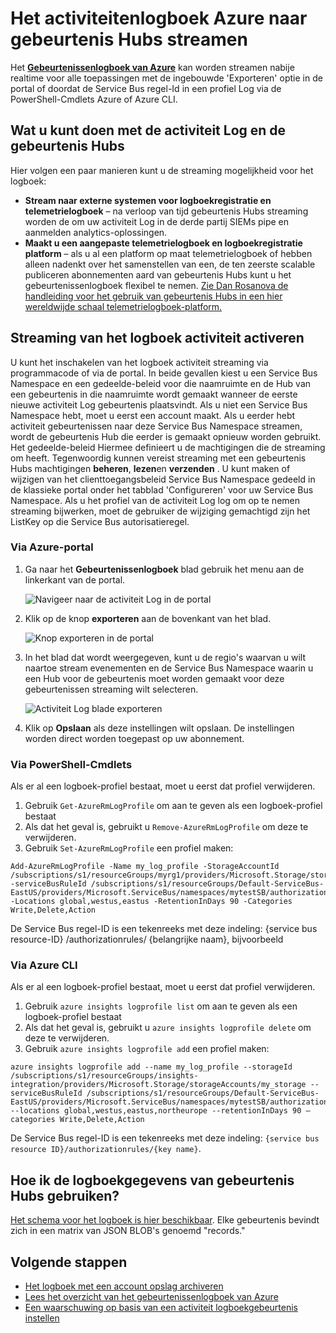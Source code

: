 <properties
    pageTitle="Het activiteitenlogboek Azure naar gebeurtenis Hubs streamen | Microsoft Azure"
    description="Leer hoe u het gebeurtenissenlogboek van Azure op gebeurtenis Hubs streamen."
    authors="johnkemnetz"
    manager="rboucher"
    editor=""
    services="monitoring-and-diagnostics"
    documentationCenter="monitoring-and-diagnostics"/>

<tags
    ms.service="monitoring-and-diagnostics"
    ms.workload="na"
    ms.tgt_pltfrm="na"
    ms.devlang="na"
    ms.topic="article"
    ms.date="10/03/2016"
    ms.author="johnkem"/>

# <a name="stream-the-azure-activity-log-to-event-hubs"></a>Het activiteitenlogboek Azure naar gebeurtenis Hubs streamen
Het [**Gebeurtenissenlogboek van Azure**](./monitoring-overview-activity-logs.md) kan worden streamen nabije realtime voor alle toepassingen met de ingebouwde 'Exporteren' optie in de portal of doordat de Service Bus regel-Id in een profiel Log via de PowerShell-Cmdlets Azure of Azure CLI.

## <a name="what-you-can-do-with-the-activity-log-and-event-hubs"></a>Wat u kunt doen met de activiteit Log en de gebeurtenis Hubs
Hier volgen een paar manieren kunt u de streaming mogelijkheid voor het logboek:

- **Stream naar externe systemen voor logboekregistratie en telemetrielogboek** – na verloop van tijd gebeurtenis Hubs streaming worden de om uw activiteit Log in de derde partij SIEMs pipe en aanmelden analytics-oplossingen.
- **Maakt u een aangepaste telemetrielogboek en logboekregistratie platform** – als u al een platform op maat telemetrielogboek of hebben alleen nadenkt over het samenstellen van een, de ten zeerste scalable publiceren abonnementen aard van gebeurtenis Hubs kunt u het gebeurtenissenlogboek flexibel te nemen. [Zie Dan Rosanova de handleiding voor het gebruik van gebeurtenis Hubs in een hier wereldwijde schaal telemetrielogboek-platform.](https://azure.microsoft.com/documentation/videos/build-2015-designing-and-sizing-a-global-scale-telemetry-platform-on-azure-event-Hubs/)

## <a name="enable-streaming-of-the-activity-log"></a>Streaming van het logboek activiteit activeren
U kunt het inschakelen van het logboek activiteit streaming via programmacode of via de portal. In beide gevallen kiest u een Service Bus Namespace en een gedeelde-beleid voor die naamruimte en de Hub van een gebeurtenis in die naamruimte wordt gemaakt wanneer de eerste nieuwe activiteit Log gebeurtenis plaatsvindt. Als u niet een Service Bus Namespace hebt, moet u eerst een account maakt. Als u eerder hebt activiteit gebeurtenissen naar deze Service Bus Namespace streamen, wordt de gebeurtenis Hub die eerder is gemaakt opnieuw worden gebruikt. Het gedeelde-beleid Hiermee definieert u de machtigingen die de streaming om heeft. Tegenwoordig kunnen vereist streaming met een gebeurtenis Hubs machtigingen **beheren**, **lezen**en **verzenden** . U kunt maken of wijzigen van het clienttoegangsbeleid Service Bus Namespace gedeeld in de klassieke portal onder het tabblad 'Configureren' voor uw Service Bus Namespace. Als u het profiel van de activiteit Log log om op te nemen streaming bijwerken, moet de gebruiker de wijziging gemachtigd zijn het ListKey op die Service Bus autorisatieregel.

### <a name="via-azure-portal"></a>Via Azure-portal 
1. Ga naar het **Gebeurtenissenlogboek** blad gebruik het menu aan de linkerkant van de portal.

    ![Navigeer naar de activiteit Log in de portal](./media/monitoring-overview-activity-logs/activity-logs-portal-navigate.png)
2. Klik op de knop **exporteren** aan de bovenkant van het blad.

    ![Knop exporteren in de portal](./media/monitoring-overview-activity-logs/activity-logs-portal-export.png)
3. In het blad dat wordt weergegeven, kunt u de regio's waarvan u wilt naartoe stream evenementen en de Service Bus Namespace waarin u een Hub voor de gebeurtenis moet worden gemaakt voor deze gebeurtenissen streaming wilt selecteren.

    ![Activiteit Log blade exporteren](./media/monitoring-overview-activity-logs/activity-logs-portal-export-blade.png)
4. Klik op **Opslaan** als deze instellingen wilt opslaan. De instellingen worden direct worden toegepast op uw abonnement.


### <a name="via-powershell-cmdlets"></a>Via PowerShell-Cmdlets
Als er al een logboek-profiel bestaat, moet u eerst dat profiel verwijderen.

1. Gebruik `Get-AzureRmLogProfile` om aan te geven als een logboek-profiel bestaat
2. Als dat het geval is, gebruikt u `Remove-AzureRmLogProfile` om deze te verwijderen.
3. Gebruik `Set-AzureRmLogProfile` een profiel maken:

```
Add-AzureRmLogProfile -Name my_log_profile -StorageAccountId /subscriptions/s1/resourceGroups/myrg1/providers/Microsoft.Storage/storageAccounts/my_storage -serviceBusRuleId /subscriptions/s1/resourceGroups/Default-ServiceBus-EastUS/providers/Microsoft.ServiceBus/namespaces/mytestSB/authorizationrules/RootManageSharedAccessKey -Locations global,westus,eastus -RetentionInDays 90 -Categories Write,Delete,Action
```

De Service Bus regel-ID is een tekenreeks met deze indeling: {service bus resource-ID} /authorizationrules/ {belangrijke naam}, bijvoorbeeld 

### <a name="via-azure-cli"></a>Via Azure CLI
Als er al een logboek-profiel bestaat, moet u eerst dat profiel verwijderen.

1. Gebruik `azure insights logprofile list` om aan te geven als een logboek-profiel bestaat
2. Als dat het geval is, gebruikt u `azure insights logprofile delete` om deze te verwijderen.
3. Gebruik `azure insights logprofile add` een profiel maken:

```
azure insights logprofile add --name my_log_profile --storageId /subscriptions/s1/resourceGroups/insights-integration/providers/Microsoft.Storage/storageAccounts/my_storage --serviceBusRuleId /subscriptions/s1/resourceGroups/Default-ServiceBus-EastUS/providers/Microsoft.ServiceBus/namespaces/mytestSB/authorizationrules/RootManageSharedAccessKey --locations global,westus,eastus,northeurope --retentionInDays 90 –categories Write,Delete,Action
```

De Service Bus regel-ID is een tekenreeks met deze indeling: `{service bus resource ID}/authorizationrules/{key name}`.
 
## <a name="how-do-i-consume-the-log-data-from-event-hubs"></a>Hoe ik de logboekgegevens van gebeurtenis Hubs gebruiken?
[Het schema voor het logboek is hier beschikbaar](./monitoring-overview-activity-logs.md). Elke gebeurtenis bevindt zich in een matrix van JSON BLOB's genoemd "records."

## <a name="next-steps"></a>Volgende stappen
- [Het logboek met een account opslag archiveren](./monitoring-archive-activity-log.md)
- [Lees het overzicht van het gebeurtenissenlogboek van Azure](./monitoring-overview-activity-logs.md)
- [Een waarschuwing op basis van een activiteit logboekgebeurtenis instellen](./insights-auditlog-to-webhook-email.md)
